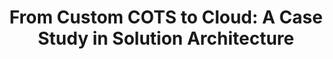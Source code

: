 ---
id: "cots-to-cloud"
title: "From Custom COTS to Cloud: A Case Study in Solution Architecture"
shortDescription: "They said it was impossible. They said it couldn’t be done. They said they would never move our customized commercial off the shelf (COTS) application and move it into the cloud. They were not a Solution Architect. Learn what it takes to do the impossible and modernize your COTS development."
description: "They said it was impossible. They said it couldn’t be done. They said they would never move our customized commercial off the shelf (COTS) application and move it into the cloud.\nThey were not a Solution Architect.\nThis session we will go through nearly 3-year journey to move a customized, Oracle-powered, on-premsis COTS ERP, and move it to a cloud powered version of itself with modern development practices. We will review the good parts, the bad parts, and provide you with your own enterprise solution architecture cheatsheet to find success in the impossibly large tasks."
featured_image: ./From-COTS-to-Cloud-thumbnail.jpg
featured_image_alt: "Alt text goes here."
deliveredAt:
- id: "prairiedevcon2022-regina"
  title: "Prairie Dev Con 2022 - Regina"
  links:
  - description: Slides (PDF)
    url: https://cocobokostudios-my.sharepoint.com/:b:/p/david/EeFqE9LE8cdLp_6dbNgGeuMB_IfmCprX7WfFjdVRnxPdRg?e=Ef2fQ0
- id: "prairiedevcon2022-winnipeg"
  title: "Prairie Dev Con 2022 - Winnipeg"
  links:
  - description: Slides (PDF)
    url: https://cocobokostudios-my.sharepoint.com/:b:/p/david/EXtcLow_DvFIkdnZybxihNwBwmwDMH12sOB1dPh_cCW8kQ?e=uNKtGE
- id: "prairiedevcon2022-calgary"
  title: "Prairie Dev Con 2022 - Calgary"
  links:
  - description: Slides (PDF)
    url: https://cocobokostudios-my.sharepoint.com/:b:/p/david/ESgKKdCTbYtPnf8O01KxPeYBLR9mAXOGBmxL_wVjKeDCiw?e=fGHWai
---